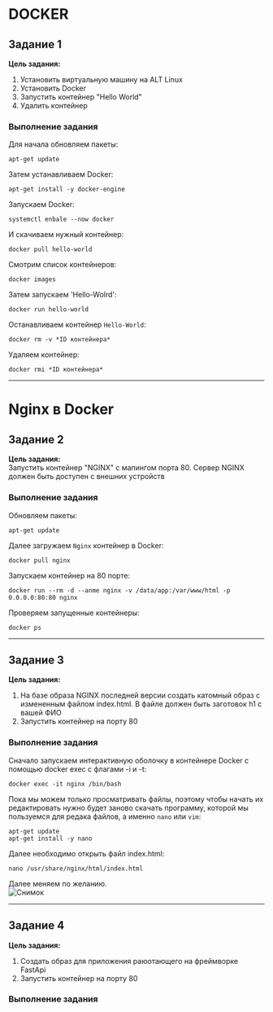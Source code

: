 # DOCKER  

## Задание 1  
__Цель задания:__  
  1. Установить виртуальную машину на ALT Linux  
  2. Установить Docker  
  3. Запустить контейнер "Hello World"  
  4. Удалить контейнер  

### Выполнение задания
Для начала обновляем пакеты:  
```
apt-get update
```
Затем устанавливаем Docker:  
```
apt-get install -y docker-engine
```
Запускаем Docker:  
```
systemctl enbale --now docker
```
И скачиваем нужный контейнер:  
```
docker pull hello-world
```
Смотрим список контейнеров:    
```
docker images
```
Затем запускаем 'Hello-Wolrd':  
```
docker run hello-world
```
Останавливаем контейнер `Hello-World`:  
```
docker rm -v *ID контейнера*
```
Удаляем контейнер:  
```
docker rmi *ID контейнера*
```

---

# Nginx в Docker  

## Задание 2  
__Цель задания:__  
  Запустить контейнер "NGINX" с мапингом порта 80. Сервер NGINX должен быть доступен с внешних устройств  

### Выполнение задания  
Обновляем пакеты:  
```
apt-get update
```
Далее загружаем `Nginx` контейнер в Docker:  
```
docker pull nginx
```
Запускаем контейнер на 80 порте:  
```
docker run --rm -d --anme nginx -v /data/app:/var/www/html -p 0.0.0.0:80:80 nginx
```
Проверяем запущенные контейнеры:  
```
docker ps
```

---

## Задание 3  
__Цель задания:__  
  1. На базе образа NGINX последней версии создать катомный образ с измененным файлом index.html. В файле должен быть заготовок h1 с вашей ФИО  
  2. Запустить контейнер на порту 80

### Выполнение задания  
Сначало запускаем интерактивную оболочку в контейнере Docker с помощью docker exec с флагами -i и -t:  
```
docker exec -it nginx /bin/bash
```
Пока мы можем только просматривать файлы, поэтому чтобы начать их редактировать нужно будет заново скачать программу, которой мы пользуемся для редака файлов, а именно `nano` или `vim`:  
```
apt-get update
apt-get install -y nano
```
Далее необходимо открыть файл index.html:  
```
nano /usr/share/nginx/html/index.html
```
Далее меняем по желанию.  
![Снимок](https://github.com/Clover136/DOCKER/assets/148867684/2f5b232c-7555-4227-9214-cb6cc9fc0c46)


---

## Задание 4  
__Цель задания:__  
  1. Создать образ для приложения раюотающего на фреймворке FastApi  
  2. Запустить контейнер на порту 80  

### Выполнение задания










